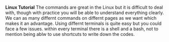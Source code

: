 **Linux Tutorial**
The commands are great in the Linux but it is difficult to deal with, though with practice you will be able to understand everything clearly.
We can as many differnt commands on differnt pages as we want which makes it an advantage.
Using differnt terminals is quite easy but you could face a few issues. within every terminal there is a shell and a bash, not to mention being ablw to use shortcuts to write down the codes.
